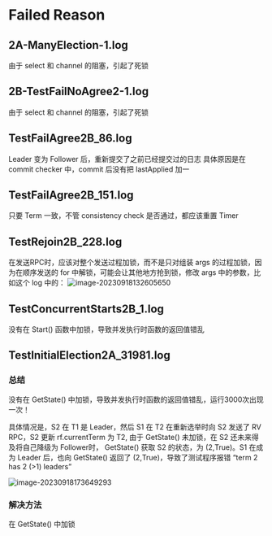 # Failed Reason

## 2A-ManyElection-1.log

由于 select 和 channel 的阻塞，引起了死锁

## 2B-TestFailNoAgree2-1.log

由于 select 和 channel 的阻塞，引起了死锁

## TestFailAgree2B_86.log

Leader 变为 Follower 后，重新提交了之前已经提交过的日志
具体原因是在 commit checker 中，commit 后没有把 lastApplied 加一

## TestFailAgree2B_151.log

只要 Term 一致，不管 consistency check 是否通过，都应该重置 Timer

## TestRejoin2B_228.log

在发送RPC时，应该对整个发送过程加锁，而不是只对组装 args 的过程加锁，因为在顺序发送的 for 中解锁，可能会让其他地方抢到锁，修改 args 中的参数，比如这个 log 中的：
![image-20230918132605650](https://kkkzoz-1304409899.cos.ap-chengdu.myqcloud.com/img/image-20230918132605650.png)

## TestConcurrentStarts2B_1.log

没有在 Start() 函数中加锁，导致并发执行时函数的返回值错乱

## TestInitialElection2A_31981.log
### 总结
没有在 GetState() 中加锁，导致并发执行时函数的返回值错乱，运行3000次出现一次！

具体情况是，S2 在 T1 是 Leader，然后 S1 在 T2 在重新选举时向 S2 发送了 RV RPC，S2 更新 rf.currentTerm 为 T2, 由于 GetState() 未加锁，在 S2 还未来得及将自己降级为 Follower时， GetState() 获取 S2 的状态，为 (2,True)。S1 在成为 Leader 后，也向 GetState() 返回了 (2,True)，导致了测试程序报错 “term 2 has 2 (>1) leaders”

![image-20230918173649293](https://kkkzoz-1304409899.cos.ap-chengdu.myqcloud.com/img/image-20230918173649293.png)

### 解决方法

在 GetState() 中加锁


